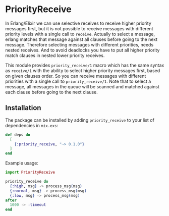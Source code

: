 # PriorityReceive

In Erlang/Elixir we can use selective receives to receive higher priority messages first,
but it is not possible to receive messages with different priority levels with a single
call to `receive`. Actually to select a message, erlang matches that message against all
clauses before going to the next message. Therefore selecting messages with different
priorities, needs nested receives. And to avoid deadlocks you have to put all higher
priority match clauses in nested lower priority receives.

This module provides `priority_receive/1` macro which has the same syntax as `receive/1`
with the ability to select higher priority messages first, based on given clauses order.
So you can receive messages with different priorities with a single call to `priority_receive/1`.
Note that to select a message, all messages in the queue will be scanned and matched against
each clause before going to the next clause.

## Installation

The package can be installed by adding `priority_receive` to your list of dependencies in `mix.exs`:

```elixir
def deps do
  [
    {:priority_receive, "~> 0.1.0"}
  ]
end
```

Example usage:

```elixir
import PriorityReceive

priority_receive do
  {:high, msg} -> process_msg(msg)
  {:normal, msg} -> process_msg(msg)
  {:low, msg} -> process_msg(msg)
after
  1000 -> :timeout
end
```